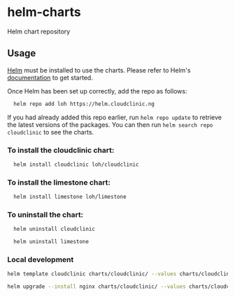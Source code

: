 # helm-charts
Helm chart repository

## Usage

[Helm](https://helm.sh) must be installed to use the charts.  Please refer to
Helm's [documentation](https://helm.sh/docs) to get started.

Once Helm has been set up correctly, add the repo as follows:
```bash
  helm repo add loh https://helm.cloudclinic.ng
```

If you had already added this repo earlier, run `helm repo update` to retrieve
the latest versions of the packages.  You can then run `helm search repo
cloudclinic` to see the charts.

### To install the cloudclinic chart:
```bash
  helm install cloudclinic loh/cloudclinic
```

### To install the limestone chart:
```bash
  helm install limestone loh/limestone
```
### To uninstall the chart:
```bash
  helm uninstall cloudclinic
```
```bash
  helm uninstall limestone
```

### Local development

```bash
helm template cloudclinic charts/cloudclinic/ --values charts/cloudclinic/values.yaml
```
```bash
helm upgrade --install nginx charts/cloudclinic/ --values charts/cloudclinic/values.yaml
```